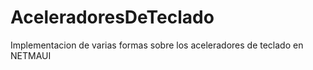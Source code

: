 # AceleradoresDeTeclado
 Implementacion de varias formas sobre los aceleradores de teclado en NETMAUI
